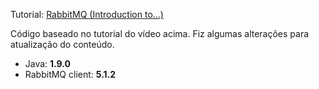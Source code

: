 Tutorial: [RabbitMQ (Introduction to...)](https://youtu.be/GoIkHMCXFCU)

Código baseado no tutorial do vídeo acima.
Fiz algumas alterações para atualização do conteúdo.



* Java: **1.9.0**
* RabbitMQ client: **5.1.2**
